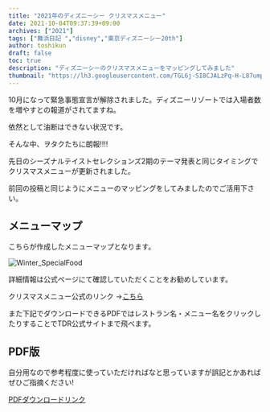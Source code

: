 ```yaml
---
title: "2021年のディズニーシー クリスマスメニュー"
date: 2021-10-04T09:37:39+09:00
archives: ["2021"]
tags: ["舞浜日記 ","disney","東京ディズニーシー20th"]
author: toshikun
draft: false
toc: true
description: "ディズニーシーのクリスマスメニューをマッピングしてみました"
thumbnail: "https://lh3.googleusercontent.com/TGL6j-SI8CJALzPq-H-L87umpWfK8yG83O9h2359lkPS8Og4fDobx64ubIuce0LSUvtsY8OEA69EczCS1W9tYkqpU8reclmxBQ6K3p9I8Nct9eUpLM0jEwkM7wqic5m4-Pj5m3IPWA=w600"
---
```


10月になって緊急事態宣言が解除されました。ディズニーリゾートでは入場者数を増やすとの報道がされてますね。

依然として油断はできない状況です。

そんな中、ヲタクたちに朗報!!!!

先日のシーズナルテイストセレクションズ2期のテーマ発表と同じタイミングでクリスマスメニューが更新されました。

前回の投稿と同じようにメニューのマッピングをしてみましたのでご活用下さい。


## メニューマップ
こちらが作成したメニューマップとなります。

![Winter_SpecialFood](./Winter_SpecialFood_20211002_r1.png)

詳細情報は公式ページにて確認していただくことをお勧めしています。

クリスマスメニュー公式のリンク
→[こちら](https://www.tokyodisneyresort.jp/tds/menu/detail/16327920111/)

また下記でダウンロードできるPDFではレストラン名・メニュー名をクリックしたりすることでTDR公式サイトまで飛べます。


## PDF版

自分用なので参考程度に使っていただければなと思っていますが誤記とかあればぜひご指摘ください!

[PDFダウンロードリンク](./Winter_SpecialFood_20211002_r1.pdf)

